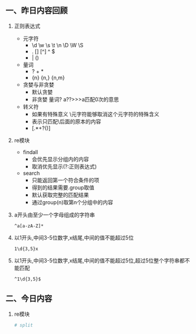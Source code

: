 ## 一、昨日内容回顾

1. 正则表达式

   + 元字符
     + \d \w \s \t \n \D \W \S
     + . [] [^]   ^ $
     + | ()
   + 量词
     + ? + *
     + {n} {n,} {n,m}
   + 贪婪与非贪婪
     + 默认贪婪
     + 非贪婪 量词?   a??>>>a匹配0次的意思
   + 转义符
     + 如果有特殊意义 \元字符能够取消这个元字符的特殊含义
     + 表示只匹配\后面的原本的内容
     + [.*+?()]

2. re模块

   + findall
     + 会优先显示分组内的内容
     + 取消优先显示(?:正则表达式)
   + search
     + 只能返回第一个符合条件的项
     + 得到的结果需要.group取值
     + 默认获取完整的匹配结果
     + 通过group(n)取第n个分组中的内容

3. a开头由至少一个字母组成的字符串

   ```
   ^a[a-zA-Z]*
   ```

4. 以1开头,中间3-5位数字,x结尾,中间的值不能超过5位

   ```
   1\d{3,5}x
   ```

5. 以1开头,中间3-5位数字,x结尾,中间的值不能超过5位,超过5位整个字符串都不能匹配

   ```
   ^1\d{3,5}$
   ```

## 二、今日内容

1. re模块

   ```python
   # split
   
   ```

   



